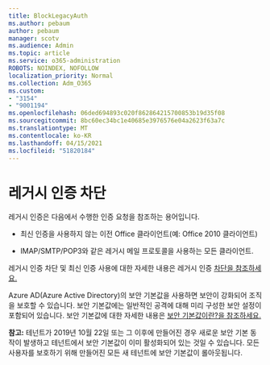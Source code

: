 ```yaml
---
title: BlockLegacyAuth
ms.author: pebaum
author: pebaum
manager: scotv
ms.audience: Admin
ms.topic: article
ms.service: o365-administration
ROBOTS: NOINDEX, NOFOLLOW
localization_priority: Normal
ms.collection: Adm_O365
ms.custom:
- "3154"
- "9001194"
ms.openlocfilehash: 06ded694893c020f862864215700853b19d35f08
ms.sourcegitcommit: 8bc60ec34bc1e40685e3976576e04a2623f63a7c
ms.translationtype: MT
ms.contentlocale: ko-KR
ms.lasthandoff: 04/15/2021
ms.locfileid: "51820184"
---
```

# <a name="blocking-legacy-authentication"></a>레거시 인증 차단

레거시 인증은 다음에서 수행한 인증 요청을 참조하는 용어입니다.

- 최신 인증을 사용하지 않는 이전 Office 클라이언트(예: Office 2010 클라이언트)

- IMAP/SMTP/POP3와 같은 레거시 메일 프로토콜을 사용하는 모든 클라이언트.

레거시 인증 차단 및 최신 인증 사용에 대한 자세한 내용은 레거시 인증 [차단을 참조하세요.](https://docs.microsoft.com/azure/active-directory/conditional-access/concept-conditional-access-block-legacy-authentication)

Azure AD(Azure Active Directory)의 보안 기본값을 사용하면 보안이 강화되어 조직을 보호할 수 있습니다. 보안 기본값에는 일반적인 공격에 대해 미리 구성한 보안 설정이 포함되어 있습니다.
보안 기본값에 대한 자세한 내용은 [보안 기본값이란?을 참조하세요.](https://docs.microsoft.com/azure/active-directory/fundamentals/concept-fundamentals-security-defaults) 

**참고:** 테넌트가 2019년 10월 22일 또는 그 이후에 만들어진 경우 새로운 보안 기본 동작이 발생하고 테넌트에서 보안 기본값이 이미 활성화되어 있는 것일 수 있습니다.  모든 사용자를 보호하기 위해 만들어진 모든 새 테넌트에 보안 기본값이 롤아웃됩니다.
